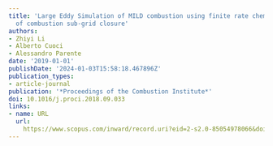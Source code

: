 ```yaml
---
title: 'Large Eddy Simulation of MILD combustion using finite rate chemistry: Effect
  of combustion sub-grid closure'
authors:
- Zhiyi Li
- Alberto Cuoci
- Alessandro Parente
date: '2019-01-01'
publishDate: '2024-01-03T15:58:18.467896Z'
publication_types:
- article-journal
publication: '*Proceedings of the Combustion Institute*'
doi: 10.1016/j.proci.2018.09.033
links:
- name: URL
  url: 
    https://www.scopus.com/inward/record.uri?eid=2-s2.0-85054978066&doi=10.1016%2fj.proci.2018.09.033&partnerID=40&md5=55843efcfd9ac0b88abaf816c6a9515b
---
```

